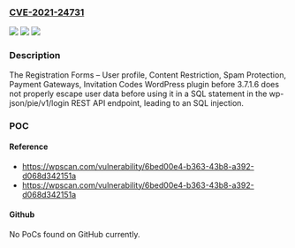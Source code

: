### [CVE-2021-24731](https://cve.mitre.org/cgi-bin/cvename.cgi?name=CVE-2021-24731)
![](https://img.shields.io/static/v1?label=Product&message=Registration%20Forms%20%E2%80%93%20User%20profile%2C%20Content%20Restriction%2C%20Spam%20Protection%2C%20Payment%20Gateways%2C%20Invitation%20Codes&color=blue)
![](https://img.shields.io/static/v1?label=Version&message=3.7.1.6%3C%203.7.1.6%20&color=brighgreen)
![](https://img.shields.io/static/v1?label=Vulnerability&message=CWE-89%20SQL%20Injection&color=brighgreen)

### Description

The Registration Forms – User profile, Content Restriction, Spam Protection, Payment Gateways, Invitation Codes WordPress plugin before 3.7.1.6 does not properly escape user data before using it in a SQL statement in the wp-json/pie/v1/login REST API endpoint, leading to an SQL injection.

### POC

#### Reference
- https://wpscan.com/vulnerability/6bed00e4-b363-43b8-a392-d068d342151a
- https://wpscan.com/vulnerability/6bed00e4-b363-43b8-a392-d068d342151a

#### Github
No PoCs found on GitHub currently.

